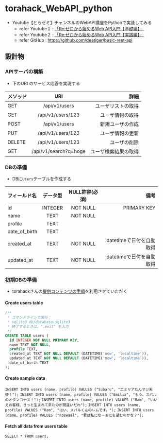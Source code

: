 # torahack_WebAPI_python
- Youtube【とらゼミ】チャンネルのWebAPI講座をPythonで実装してみる
  *  refer Youtube１ : [「Re:ゼロから始めるWeb API入門【基礎編】」](https://www.youtube.com/playlist?list=PLX8Rsrpnn3IVsi0NIDP3yRlFCS0uOZdqv)
  *  refer Youtube２ : [「Re:ゼロから始めるWeb API入門【実践編】」](https://www.youtube.com/playlist?list=PLX8Rsrpnn3IVsi0NIDP3yRlFCS0uOZdqv)
  - refer GitHub : https://github.com/deatiger/basic-rest-api

## 設計物

### APIサーバの構築

- 下のURI のサービス応答を実現する

| メソッド | URI | 詳細 |
|:------|:-----:|------:|
| GET   | /api/v1/users   | ユーザリストの取得 |
| GET   | /api/v1/users/123   | ユーザ情報の取得 |
| POST  | /api/v1/users   | 新規ユーザの作成 |
| PUT   | /api/v1/users/123   | ユーザ情報の更新 |
| DELETE | /api/v1/users/123   | ユーザの削除 |
| GET   | /api/v1/search?q=hoge   | ユーザ検索結果の取得 |

### DBの準備

- DBに`Users`テーブルを作成する

| フィールド名 | データ型 | NULL許容(必須) | 備考 |
|:------|:-----:|:-----:|------:|
| id | INTEGER | NOT NULL | PRIMARY KEY |
| name | TEXT | NOT NULL |   |
| profile | TEXT |   |   |
| date_of_birth | TEXT |   |   |
| created_at | TEXT | NOT NULL  | datetimeで日付を自動取得  |
| updated_at | TEXT | NOT NULL  | datetimeで日付を自動取得  |


### 初期DBの準備

- torahackさんの[提供コンテンツの手順](https://github.com/deatiger/basic-rest-api/blob/develop/README.md)を利用させていただく


#### Create users table
```sql
/**
 * コマンドラインで実行：
 * sqlite3 db/database.sqlite3
 * 終了するときは、".exit" を入力
 */
CREATE TABLE users (
  id INTEGER NOT NULL PRIMARY KEY,
  name TEXT NOT NULL,
  profile TEXT,
  created_at TEXT NOT NULL DEFAULT (DATETIME('now', 'localtime')),
  updated_at TEXT NOT NULL DEFAULT (DATETIME('now', 'localtime')),
  date_of_birth TEXT
);
```

#### Create sample data
`INSERT INTO users (name, profile) VALUES ("Subaru", "エミリアたんマジ天使！");`
`INSERT INTO users (name, profile) VALUES ("Emilia", "もう、スバルのオタンコナス！");`
`INSERT INTO users (name, profile) VALUES ("Ram", "いいえお客様、きっと生まれて来たのが間違いだわ");`
`INSERT INTO users (name, profile) VALUES ("Rem", "はい、スバルくんのレムです。");`
`INSERT INTO users (name, profile) VALUES ("Roswaal", "君は私になーぁにを望むのかな？");`

#### Fetch all data from users table
`SELECT * FROM users;`

